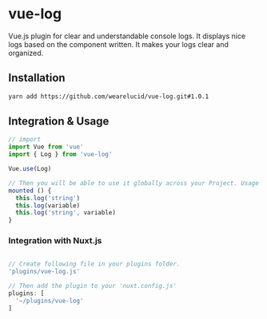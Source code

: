 # vue-log

Vue.js plugin for clear and understandable console logs.
It displays nice logs based on the component
written. It makes your logs clear and organized.

## Installation

```bash
yarn add https://github.com/wearelucid/vue-log.git#1.0.1
```

## Integration & Usage

```javascript
// import
import Vue from 'vue'
import { Log } from 'vue-log'

Vue.use(Log)

// Then you will be able to use it globally across your Project. Usage Example:
mounted () {
  this.log('string')
  this.log(variable)
  this.log('string', variable)
}
```

### Integration with Nuxt.js
```javascript

// Create following file in your plugins folder.
'plugins/vue-log.js'

// Then add the plugin to your 'nuxt.config.js'
plugins: [
  '~/plugins/vue-log'
]
```

